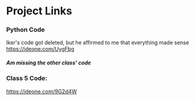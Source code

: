 # Project Links

### Python Code
Iker's code got deleted, but he affirmed to me that everything made sense
https://ideone.com/UygFbg 

##### Am missing the other class' code

### Class 5 Code:
https://ideone.com/9G2d4W
